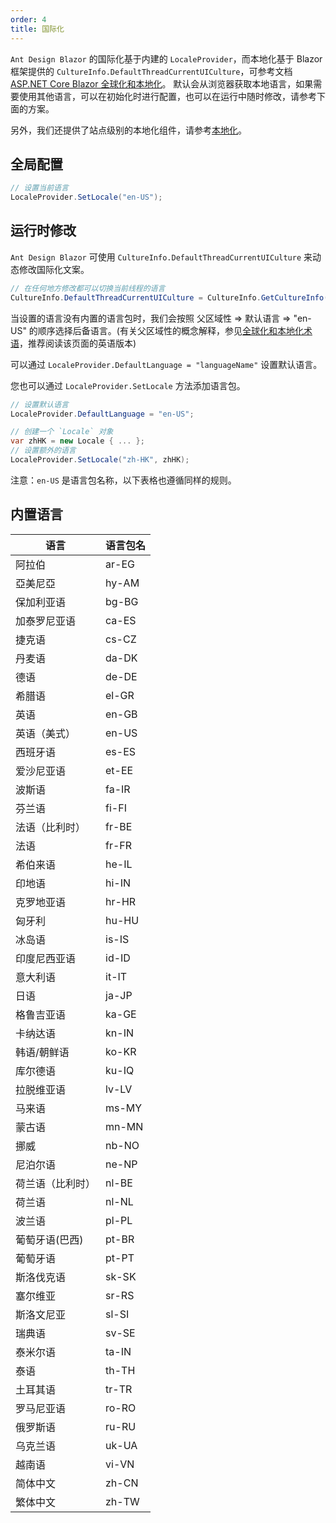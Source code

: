```yaml
---
order: 4
title: 国际化
---
```


`Ant Design Blazor` 的国际化基于内建的 `LocaleProvider`，而本地化基于 Blazor 框架提供的 `CultureInfo.DefaultThreadCurrentUICulture`，可参考文档 [ASP.NET Core Blazor 全球化和本地化](https://docs.microsoft.com/zh-cn/aspnet/core/blazor/globalization-localization?view=aspnetcore-3.1&WT.mc_id=DT-MVP-5003987#localization)。
默认会从浏览器获取本地语言，如果需要使用其他语言，可以在初始化时进行配置，也可以在运行中随时修改，请参考下面的方案。

另外，我们还提供了站点级别的本地化组件，请参考[本地化](docs/localization)。

## 全局配置

```csharp
// 设置当前语言
LocaleProvider.SetLocale("en-US");
```

## 运行时修改

`Ant Design Blazor` 可使用 `CultureInfo.DefaultThreadCurrentUICulture` 来动态修改国际化文案。

```csharp
// 在任何地方修改都可以切换当前线程的语言
CultureInfo.DefaultThreadCurrentUICulture = CultureInfo.GetCultureInfo("en-US");
```

当设置的语言没有内置的语言包时，我们会按照 父区域性 => 默认语言 => "en-US" 的顺序选择后备语言。(有关父区域性的概念解释，参见[全球化和本地化术语](https://docs.microsoft.com/zh-cn/aspnet/core/fundamentals/localization?view=aspnetcore-5.0#globalization-and-localization-terms)，推荐阅读该页面的英语版本)

可以通过 `LocaleProvider.DefaultLanguage = "languageName"` 设置默认语言。

您也可以通过 `LocaleProvider.SetLocale` 方法添加语言包。

```csharp
// 设置默认语言
LocaleProvider.DefaultLanguage = "en-US";

// 创建一个 `Locale` 对象
var zhHK = new Locale { ... };
// 设置额外的语言
LocaleProvider.SetLocale("zh-HK", zhHK); 
```

注意：`en-US` 是语言包名称，以下表格也遵循同样的规则。

## 内置语言

| 语言             | 语言包名 |
| ---------------- | ------ |
| 阿拉伯           | ar-EG  |
| 亞美尼亞         | hy-AM  |
| 保加利亚语       | bg-BG  |
| 加泰罗尼亚语     | ca-ES  |
| 捷克语           | cs-CZ  |
| 丹麦语             | da-DK    |
| 德语             | de-DE  |
| 希腊语           | el-GR  |
| 英语             | en-GB  |
| 英语（美式）     | en-US  |
| 西班牙语         | es-ES  |
| 爱沙尼亚语       | et-EE  |
| 波斯语           | fa-IR  |
| 芬兰语           | fi-FI  |
| 法语（比利时）   | fr-BE  |
| 法语             | fr-FR  |
| 希伯来语         | he-IL  |
| 印地语           | hi-IN  |
| 克罗地亚语       | hr-HR  |
| 匈牙利           | hu-HU  |
| 冰岛语           | is-IS  |
| 印度尼西亚语     | id-ID  |
| 意大利语         | it-IT  |
| 日语             | ja-JP  |
| 格鲁吉亚语       | ka-GE  |
| 卡纳达语         | kn-IN  |
| 韩语/朝鲜语      | ko-KR  |
| 库尔德语         | ku-IQ |
| 拉脱维亚语       | lv-LV    |
| 马来语          | ms-MY |
| 蒙古语             | mn-MN    |
| 挪威             | nb-NO  |
| 尼泊尔语         | ne-NP  |
| 荷兰语（比利时） | nl-BE  |
| 荷兰语           | nl-NL  |
| 波兰语           | pl-PL  |
| 葡萄牙语(巴西)   | pt-BR  |
| 葡萄牙语         | pt-PT  |
| 斯洛伐克语       | sk-SK  |
| 塞尔维亚         | sr-RS  |
| 斯洛文尼亚       | sl-SI  |
| 瑞典语           | sv-SE  |
| 泰米尔语         | ta-IN  |
| 泰语             | th-TH  |
| 土耳其语         | tr-TR  |
| 罗马尼亚语       | ro-RO  |
| 俄罗斯语         | ru-RU  |
| 乌克兰语         | uk-UA  |
| 越南语           | vi-VN  |
| 简体中文         | zh-CN  |
| 繁体中文         | zh-TW  |

